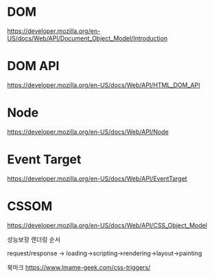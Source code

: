 # DOM
https://developer.mozilla.org/en-US/docs/Web/API/Document_Object_Model/Introduction

# DOM API
https://developer.mozilla.org/en-US/docs/Web/API/HTML_DOM_API

# Node
https://developer.mozilla.org/en-US/docs/Web/API/Node

# Event Target
https://developer.mozilla.org/en-US/docs/Web/API/EventTarget 

# CSSOM
https://developer.mozilla.org/en-US/docs/Web/API/CSS_Object_Model

 성능보장 랜더링 순서

 request/response -> loading->scripting->rendering->layout->painting

북마크
 https://www.lmame-geek.com/css-triggers/
